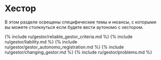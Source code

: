 # Хестор

В этом разделе освещены специфические темы и нюансы, с которыми вы можете столкнуться если будете вести аутономо с
хестором.

{% include ru/gestor/reliable_gestor_criteria.md %}
{% include ru/gestor/liability.md %}
{% include ru/gestor/gestor_autonomo_registration.md %}
{% include ru/gestor/changing_gestor.md %}
{% include ru/gestor/problems.md %}
